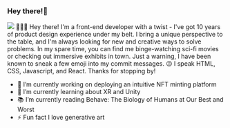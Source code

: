 ### Hey there!👋

<img src="https://res.cloudinary.com/dk9mn4cvz/image/upload/v1672940885/marianaOka-frontenddev_dozppm.png">
👩🏻‍💻 Hey there! I'm a front-end developer with a twist - I've got 10 years of product design experience under my belt. I bring a unique perspective to the table, and I'm always looking for new and creative ways to solve problems. In my spare time, you can find me binge-watching sci-fi movies or checking out immersive exhibits in town. Just a warning, I have been known to sneak a few emoji into my commit messages. 😉 I speak HTML, CSS, Javascript, and React. Thanks for stopping by!

- 🔭 I’m currently working on deploying an intuitive NFT minting platform
- 🌱 I’m currently learning about XR and Unity
- 📚 I’m currently reading Behave: The Biology of Humans at Our Best and Worst
- ⚡ Fun fact I love generative art
